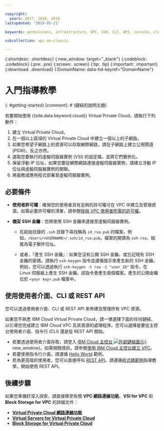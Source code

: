 ```yaml
---

copyright:
  years: 2017, 2018, 2019
lastupdated: "2019-05-21"

keywords: permissions, infrastructure, VPC, SSH, CLI, API, console, classic

subcollection: vpc-on-classic

---
```


{:shortdesc: .shortdesc}
{:new_window: target="_blank"}
{:codeblock: .codeblock}
{:pre: .pre}
{:screen: .screen}
{:tip: .tip}
{:important: .important}
{:download: .download}
{:DomainName: data-hd-keyref="DomainName"}

# 入門指導教學
{: #getting-started}
[comment]: # (鏈結的說明主題)


若要開始使用 {{site.data.keyword.cloud}} Virtual Private Cloud，請執行下列動作：

1. 建立 Virtual Private Cloud。
2. 在一個以上區域的 Virtual Private Cloud 中建立一個以上的子網路。
3. 如果您希望子網路上的資源可以存取網際網路，請在子網路上建立公用閘道 (PGW)，反之亦然。
4. 選取您要執行的虛擬伺服器實例 (VSI) 的設定檔，並將它們實例化。
5. 保留浮動 IP 位址，如果您要從網際網路連接虛擬伺服器實例，請建立浮動 IP 位址與虛擬伺服器實例的關聯。
5. 將服務或應用程式部署至虛擬伺服器實例。

## 必要條件

 * **使用者許可權**：確保您的使用者具有足夠的許可權可在 VPC 中建立及管理資源。如需必要許可權的清單，請參閱[授與 VPC 使用者所需的許可權](/docs/vpc-on-classic?topic=vpc-on-classic-managing-user-permissions-for-vpc-resources)。

 * **備妥 SSH 金鑰**：您將使用 SSH 金鑰來連接至虛擬伺服器實例。

   * 在起始目錄的 `.ssh` 目錄下尋找稱為 `id_rsa.pub` 的檔案，例如，`/Users/<USERNAME>/.ssh/id_rsa.pub`。檔案的開頭為 `ssh-rsa`，結尾為電子郵件位址。

   * 或者，「產生 SSH 金鑰」：如果您沒有公開 SSH 金鑰，或忘記現有 SSH 金鑰的密碼，請執行 `ssh-keygen` 指令並遵循提示來產生新的 SSH 金鑰。例如，您可以透過執行 `ssh-keygen -t rsa -C "user_ID"` 指令，在 Linux 伺服器上產生 SSH 金鑰。該指令會產生兩個檔案。產生的公開金鑰位於 `<your key>.pub` 檔案中。

## 使用使用者介面、CLI 或 REST API

您可以透過使用者介面、CLI 或 REST API 來佈建及管理所有 VPC 資源。

如果您不熟悉 IBM Cloud Virtual Private Cloud，請一律選擇下面的任何鏈結，以引導您完成建立 IBM Cloud VPC 及其資源的處理程序。您可以選擇是要從主控台使用者介面、指令行 (CLI) 還是從 REST API 開始。

* 若要透過使用者介面存取，請登入 [IBM Cloud 主控台 ![外部鏈結圖示](../../icons/launch-glyph.svg "外部鏈結圖示")]( https://{DomainName}/vpc){: new_window}。如需相關資訊，請參閱[使用 IBM Cloud 主控台建立 VPC](/docs/vpc-on-classic?topic=vpc-on-classic-creating-a-vpc-using-the-ibm-cloud-console)。
* 若要使用指令行介面，請遵循 [Hello World](/docs/vpc-on-classic?topic=vpc-on-classic-creating-a-vpc-using-the-ibm-cloud-cli) 範例。
* 若為更高階的使用者，您可以直接呼叫 [REST API](https://{DomainName}/apidocs/vpc-on-classic)。請遵循[程式碼範例](/docs/vpc-on-classic?topic=vpc-on-classic-creating-a-vpc-using-the-rest-apis)指導教學，開始使用 REST API。

## 後續步驟
如果您準備好深入探索，請直接移至有關 **VPC 網路連線功能**、**VSI for VPC** 和 **Block Storage for VPC** 的詳細文件：

* [**Virtual Private Cloud 網路連線功能**](/docs/vpc-on-classic-network?topic=vpc-on-classic-network-getting-started)
* [**Virtual Servers for Virtual Private Cloud**](/docs/vpc-on-classic-vsi?topic=vpc-on-classic-vsi-getting-started)
* [**Block Storage for Virtual Private Cloud**](/docs/vpc-on-classic-block-storage?topic=vpc-on-classic-block-storage-block-storage-getting-started)
